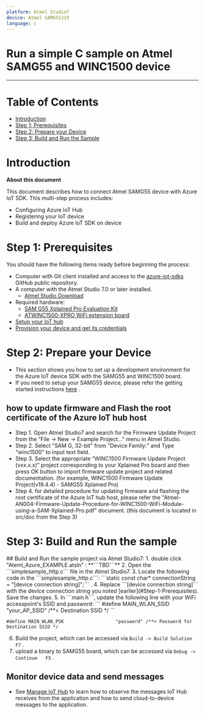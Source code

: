 ```yaml
---
platform: Atmel Studio7
device: Atmel SAMG55J19
language: c
---
```


Run a simple C sample on Atmel SAMG55 and WINC1500 device
===
---

# Table of Contents

-   [Introduction](#Introduction)
-   [Step 1: Prerequisites](#Step-1-Prerequisites)
-   [Step 2: Prepare your Device](#Step-2-PrepareDevice)
-   [Step 3: Build and Run the Sample](#Step-3-Build)

<a name="Introduction"></a>
# Introduction

**About this document**

This document describes how to connect Atmel SAMG55 device with Azure IoT SDK. This multi-step process includes:
-   Configuring Azure IoT Hub
-   Registering your IoT device
-   Build and deploy Azure IoT SDK on device

<a name="Step-1-Prerequisites"></a>
# Step 1: Prerequisites

You should have the following items ready before beginning the process:

-   Computer with Git client installed and access to the
    [azure-iot-sdks](https://github.com/Azure/azure-iot-sdks) GitHub public repository.
-   A computer with the Atmel Studio 7.0 or later installed.
    - [Atmel Studio Download](http://www.atmel.com/tools/atmelstudio.aspx#download)   
-   Required hardware:
    - [SAM G55 Xplained Pro Evaluation Kit](http://www.atmel.com/tools/ATSAMG55-XPRO.aspx)
    - [ATWINC1500-XPRO WiFi extension board](http://www.atmel.com/tools/atwinc1500-xpro.aspx)
-   [Setup your IoT hub][lnk-setup-iot-hub]
-   [Provision your device and get its credentials][lnk-manage-iot-hub]

<a name="Step-2-PrepareDevice"></a>
# Step 2: Prepare your Device

- This section shows you how to set up a development environment for the Azure IoT device SDK with the SAMG55 and WINC1500 board.
-  If you need to setup your SAMG55 device, please refer the getting started instructions [here](<http://www.atmel.com/tools/ATSAMG55-XPRO.aspx?tab=documents>) .

## how to update firmware and Flash the root certificate of the Azure IoT hub host
-  Step 1. Open Atmel Studio7 and search for the Firmware Update Project from the “File -> New -> Example Project..." menu in Atmel Studio.
-  Step 2. Select "SAM G, 32-bit" from "Device Family:" and Type "winc1500" to input text field.
-  Step 3. Select the appropriate “WINC1500 Firmware Update Project (vxx.x.x)” project corresponding to your Xplained Pro board and then press OK button to import firmware update project and related documentation. (for example, WINC1500 Firmware Update Project(v19.4.4) - SAMG55 Xplained Pro)
-  Step 4. for detailed procedure for updating firmware and flashing the root certificate of the Azure IoT hub host, please refer the "Atmel-AN004-Firmware-Update-Procedure-for-WINC1500-WiFi-Module-using-a-SAM-Xplained-Pro.pdf" document. (this document is located in src/doc from the Step 3)

<a name="Step-3-Build"></a>
# Step 3: Build and Run the sample

<a name="buildrunapp"/>
## Build and Run the sample project via Atmel Studio7: 
1. double click "Ateml_Azure_EXAMPLE.atsln" : **```TBD```**
2. Open the ```simplesample_http.c``` file in the Atmel Studio7.
3. Locate the following code in the ```simplesample_http.c```: 
    ```static const char* connectionString = "[device connection string]";``` .
4. Replace ```[device connection string]``` with the device connection string you noted [earlier](#Step-1-Prerequisites). Save the changes.
5. In ```main.h```, update the following line with your WiFi accesspoint's SSID and password:
   ```
   #define MAIN_WLAN_SSID                  "your_AP_SSID" /**< Destination SSID */
   ```
   
   ```
   #define MAIN_WLAN_PSK                   "password" /**< Password for Destination SSID */
   ```
6. Build the project, which can be accessed via ```Build -> Build Solution   F7``` .
7. upload a binary to SAMG55 board, which can be accessed via ```Debug -> Continue   F5``` .

## Monitor device data and send messages

-   See [Manage IoT Hub][lnk-manage-iot-hub] to learn how to observe the messages IoT Hub receives from the application and how to send cloud-to-device messages to the application.



[lnk-setup-iot-hub]: ../setup_iothub.md
[lnk-manage-iot-hub]: ../manage_iot_hub.md
